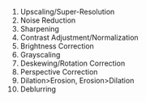 1. Upscaling/Super-Resolution
2. Noise Reduction
3. Sharpening
4. Contrast Adjustment/Normalization
5. Brightness Correction
6. Grayscaling
7. Deskewing/Rotation Correction
8. Perspective Correction
9. Dilation>Erosion, Erosion>Dilation
10. Deblurring
